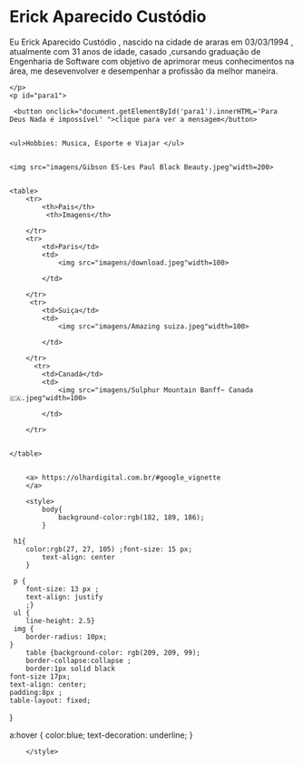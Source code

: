 <!DOCTYPE html>
<html>
   
<head>
    

</head>

<body>
     <h1>  Erick Aparecido Custódio </h1>
<p>
        Eu Erick Aparecido Custódio , nascido na cidade de araras em 03/03/1994 , atualmente com 31 anos de idade, casado ,cursando graduação de Engenharia de Software com objetivo de aprimorar meus conhecimentos na área, me desevenvolver e desempenhar a profissâo da melhor maneira.

    </p> 
    <p id="para1">
</p>

     <button onclick="document.getElementById('para1').innerHTML='Para Deus Nada é impossível' ">clique para ver a mensagem</button>
        

    <ul>Hobbies: Musica, Esporte e Viajar </ul>
    
   
    <img src="imagens/Gibson ES-Les Paul Black Beauty.jpeg"width=200>

    
    <table>
        <tr>
            <th>Pais</th>
             <th>Imagens</th>
            
        </tr>
        <tr>
            <td>Paris</td> 
            <td>
                <img src="imagens/download.jpeg"width=100>

            </td>
            
        </tr>
         <tr>
            <td>Suiça</td> 
            <td>
                <img src="imagens/Amazing suiza.jpeg"width=100>

            </td>
            
        </tr>
          <tr>
            <td>Canadá</td> 
            <td>
                <img src="imagens/Sulphur Mountain Banff~ Canada 🇨🇦.jpeg"width=100>

            </td>
            
        </tr>
         

    </table>


        <a> https://olhardigital.com.br/#google_vignette
        </a>

        <style>
            body{
                background-color:rgb(182, 189, 186);
            }  

     h1{
        color:rgb(27, 27, 105) ;font-size: 15 px;
            text-align: center
        }
        
     p {
        font-size: 13 px ;
        text-align: justify
        ;}
     ul { 
        line-height: 2.5}
     img {
        border-radius: 10px;
    }
        table {background-color: rgb(209, 209, 99);
        border-collapse:collapse ;
        border:1px solid black
    font-size 17px;
    text-align: center;
    padding:8px ;
    table-layout: fixed;
}

a:hover {
    color:blue;
    text-decoration: underline;
}
        
          
        </style>

        
           
                
            
        
</body>
</html>

